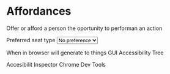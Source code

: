 # Affordances
Offer or afford a person the oportunity to performan an action

<label for="seatType">Preferred seat type</label>
<select name="seatType" id="seatType">
    <option value="0">No preference</option>
    <option value="1">Aisle Seat</option>
    <option value="2">Window seat</option>
</select>

When in browser will generate to things
GUI
Accessibility Tree

Accesibilit Inspector Chrome Dev Tools